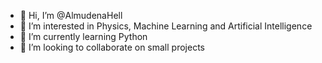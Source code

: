 - 👋 Hi, I’m @AlmudenaHell
- 👀 I’m interested in Physics, Machine Learning and Artificial Intelligence
- 🌱 I’m currently learning Python
- 💞️ I’m looking to collaborate on small projects

<!---
AlmudenaHell/AlmudenaHell is a ✨ special ✨ repository because its `README.md` (this file) appears on your GitHub profile.
You can click the Preview link to take a look at your changes.
- 📫 How to reach me ...
--->
